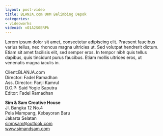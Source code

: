 ```yaml
---
layout: post-video
title: BLANJA.com UKM Belimbing Depok
categories:
- videoworks
videoid: vO1A2S0ERPk
---
```


Lorem ipsum dolor sit amet, consectetur adipiscing elit. Praesent faucibus varius tellus, nec rhoncus magna ultricies ut. Sed volutpat hendrerit dictum. Etiam sit amet facilisis elit, sed semper eros. In tempor nibh quis tellus dapibus, quis tincidunt purus faucibus. Etiam mollis ultrices eros, ut venenatis magna iaculis in.


Client:BLANJA.com<br/>
Director: Fadel Ramadhan<br/>
Ass. Director: Panji Kamrul<br/>
D.O.P: Said Yogie Saputra<br/>
Editor: Fadel Ramadhan<br/>


**Sim & Sam Creative House**<br/>
Jl. Bangka 12 No.4<br/>
Pela Mampang, Kebayoran Baru<br/>
Jakarta Selatan<br/>
simnsam@outlook.com<br/>
www.simandsam.com
